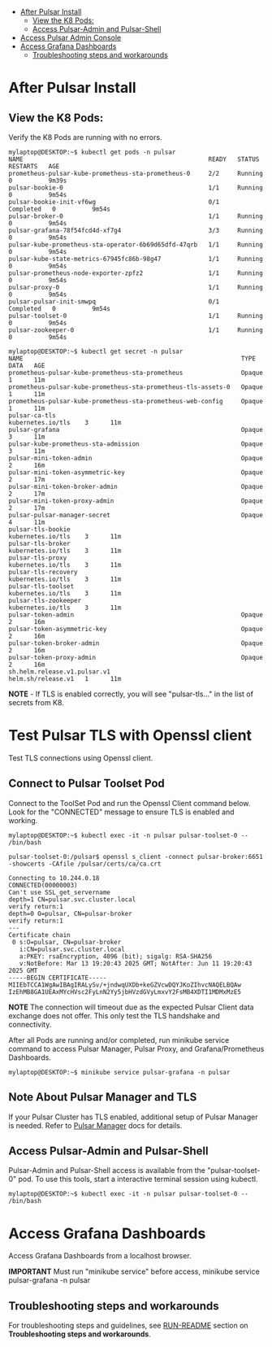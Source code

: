 - [After Pulsar Install](#after-pulsar-install)
  - [View the K8 Pods:](#view-the-k8-pods)
  - [Access Pulsar-Admin and Pulsar-Shell](#access-pulsar-admin-and-pulsar-shell)
- [Access Pulsar Admin Console](#access-pulsar-admin-console)
- [Access Grafana Dashboards](#access-grafana-dashboards)
  - [Troubleshooting steps and workarounds](#troubleshooting-steps-and-workarounds)

# After Pulsar Install

## View the K8 Pods:
Verify the K8 Pods are running with no errors.

```
mylaptop@DESKTOP:~$ kubectl get pods -n pulsar
NAME                                                   READY   STATUS      RESTARTS   AGE
prometheus-pulsar-kube-prometheus-sta-prometheus-0     2/2     Running     0          9m39s
pulsar-bookie-0                                        1/1     Running     0          9m54s
pulsar-bookie-init-vf6wg                               0/1     Completed   0          9m54s
pulsar-broker-0                                        1/1     Running     0          9m54s
pulsar-grafana-78f54fcd4d-xf7g4                        3/3     Running     0          9m54s
pulsar-kube-prometheus-sta-operator-6b69d65dfd-47qrb   1/1     Running     0          9m54s
pulsar-kube-state-metrics-67945fc86b-98g47             1/1     Running     0          9m54s
pulsar-prometheus-node-exporter-zpfz2                  1/1     Running     0          9m54s
pulsar-proxy-0                                         1/1     Running     0          9m54s
pulsar-pulsar-init-smwpq                               0/1     Completed   0          9m54s
pulsar-toolset-0                                       1/1     Running     0          9m54s
pulsar-zookeeper-0                                     1/1     Running     0          9m54s

mylaptop@DESKTOP:~$ kubectl get secret -n pulsar
NAME                                                            TYPE                 DATA   AGE
prometheus-pulsar-kube-prometheus-sta-prometheus                Opaque               1      11m
prometheus-pulsar-kube-prometheus-sta-prometheus-tls-assets-0   Opaque               1      11m
prometheus-pulsar-kube-prometheus-sta-prometheus-web-config     Opaque               1      11m
pulsar-ca-tls                                                   kubernetes.io/tls    3      11m
pulsar-grafana                                                  Opaque               3      11m
pulsar-kube-prometheus-sta-admission                            Opaque               3      11m
pulsar-mini-token-admin                                         Opaque               2      16m
pulsar-mini-token-asymmetric-key                                Opaque               2      17m
pulsar-mini-token-broker-admin                                  Opaque               2      17m
pulsar-mini-token-proxy-admin                                   Opaque               2      17m
pulsar-pulsar-manager-secret                                    Opaque               4      11m
pulsar-tls-bookie                                               kubernetes.io/tls    3      11m
pulsar-tls-broker                                               kubernetes.io/tls    3      11m
pulsar-tls-proxy                                                kubernetes.io/tls    3      11m
pulsar-tls-recovery                                             kubernetes.io/tls    3      11m
pulsar-tls-toolset                                              kubernetes.io/tls    3      11m
pulsar-tls-zookeeper                                            kubernetes.io/tls    3      11m
pulsar-token-admin                                              Opaque               2      16m
pulsar-token-asymmetric-key                                     Opaque               2      16m
pulsar-token-broker-admin                                       Opaque               2      16m
pulsar-token-proxy-admin                                        Opaque               2      16m
sh.helm.release.v1.pulsar.v1                                    helm.sh/release.v1   1      11m

```
**NOTE** - If TLS is enabled correctly, you will see "pulsar-tls..." in the list of secrets from K8.

# Test Pulsar TLS with Openssl client
Test TLS connections using Openssl client.

## Connect to Pulsar Toolset Pod
Connect to the ToolSet Pod and run the Openssl Client command below.  Look for the "CONNECTED" message to ensure TLS is enabled and working.
```
mylaptop@DESKTOP:~$ kubectl exec -it -n pulsar pulsar-toolset-0 -- /bin/bash

pulsar-toolset-0:/pulsar$ openssl s_client -connect pulsar-broker:6651 -showcerts -CAfile /pulsar/certs/ca/ca.crt

Connecting to 10.244.0.18
CONNECTED(00000003)
Can't use SSL_get_servername
depth=1 CN=pulsar.svc.cluster.local
verify return:1
depth=0 O=pulsar, CN=pulsar-broker
verify return:1
---
Certificate chain
 0 s:O=pulsar, CN=pulsar-broker
   i:CN=pulsar.svc.cluster.local
   a:PKEY: rsaEncryption, 4096 (bit); sigalg: RSA-SHA256
   v:NotBefore: Mar 13 19:20:43 2025 GMT; NotAfter: Jun 11 19:20:43 2025 GMT
-----BEGIN CERTIFICATE-----
MIIEbTCCA1WgAwIBAgIRALySv/+jndwqUXDb+keGZVcwDQYJKoZIhvcNAQELBQAw
IzEhMB8GA1UEAxMYcHVsc2FyLnN2Yy5jbHVzdGVyLmxvY2FsMB4XDTI1MDMxMzE5

```
**NOTE** The connection will timeout due as the expected Pulsar Client data exchange does not offer.  This only test the TLS handshake and connectivity.

After all Pods are running and/or completed, run minikube service command to access Pulsar Manager, Pulsar Proxy, and Grafana/Prometheus Dashboards.

```
mylaptop@DESKTOP:~$ minikube service pulsar-grafana -n pulsar

```
## Note About Pulsar Manager and TLS
If your Pulsar Cluster has TLS enabled, additional setup of Pulsar Manager is needed.  Refer to [Pulsar Manager](https://github.com/apache/pulsar-manager/blob/master/README.md) docs for details.
## Access Pulsar-Admin and Pulsar-Shell
Pulsar-Admin and Pulsar-Shell access is available from the "pulsar-toolset-0" pod.  To use this tools, start a interactive terminal session using kubectl.
```
mylaptop@DESKTOP:~$ kubectl exec -it -n pulsar pulsar-toolset-0 -- /bin/bash

```
# Access Grafana Dashboards
Access Grafana Dashboards from a localhost browser.

**IMPORTANT** Must run "minikube service" before access, minikube service pulsar-grafana -n pulsar

## Troubleshooting steps and workarounds
For troubleshooting steps and guidelines, see [RUN-README](RUN-README.md) section on **Troubleshooting steps and workarounds**.
